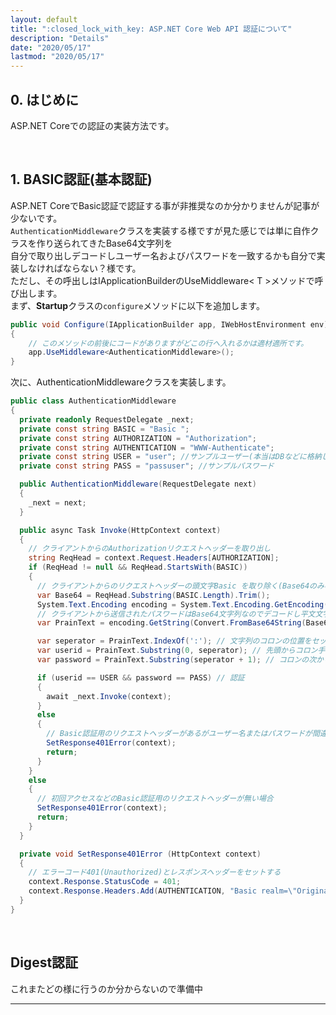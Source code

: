 ```yaml
---
layout: default
title: ":closed_lock_with_key: ASP.NET Core Web API 認証について"
description: "Details"
date: "2020/05/17"
lastmod: "2020/05/17"
---
```


## 0. はじめに

ASP.NET Coreでの認証の実装方法です。  

<br />

## 1. BASIC認証(基本認証)

ASP.NET CoreでBasic認証で認証する事が非推奨なのか分かりませんが記事が少ないです。  
`AuthenticationMiddleware`クラスを実装する様ですが見た感じでは単に自作クラスを作り送られてきたBase64文字列を  
自分で取り出しデコードしユーザー名およびパスワードを一致するかも自分で実装しなければならない？様です。  
ただし、その呼出しはIApplicationBuilderのUseMiddleware&lt; T >メソッドで呼び出します。  
まず、**Startup**クラスの`configure`メソッドに以下を追加します。  

```csharp
public void Configure(IApplicationBuilder app, IWebHostEnvironment env)
{
    // このメソッドの前後にコードがありますがどこの行へ入れるかは適材適所です。
    app.UseMiddleware<AuthenticationMiddleware>();
}
```

次に、AuthenticationMiddlewareクラスを実装します。  

```csharp
public class AuthenticationMiddleware
{
  private readonly RequestDelegate _next;
  private const string BASIC = "Basic ";
  private const string AUTHORIZATION = "Authorization";
  private const string AUTHENTICATION = "WWW-Authenticate";
  private const string USER = "user"; //サンプルユーザー(本当はDBなどに格納しそこから呼び出し)
  private const string PASS = "passuser"; //サンプルパスワード

  public AuthenticationMiddleware(RequestDelegate next)
  {
	_next = next;
  }

  public async Task Invoke(HttpContext context)
  {
	// クライアントからのAuthorizationリクエストヘッダーを取り出し
	string ReqHead = context.Request.Headers[AUTHORIZATION];
	if (ReqHead != null && ReqHead.StartsWith(BASIC))
	{
	  // クライアントからのリクエストヘッダーの頭文字Basic を取り除く(Base64のみの文字列とする)
	  var Base64 = ReqHead.Substring(BASIC.Length).Trim();
	  System.Text.Encoding encoding = System.Text.Encoding.GetEncoding("UTF-8");
	  // クライアントから送信されたパスワードはBase64文字列なのでデコードし平文文字列にコンバートする
	  var PrainText = encoding.GetString(Convert.FromBase64String(Base64));

	  var seperator = PrainText.IndexOf(':'); // 文字列のコロンの位置をセット
	  var userid = PrainText.Substring(0, seperator); // 先頭からコロン手前まで呼出し
	  var password = PrainText.Substring(seperator + 1); // コロンの次から末尾まで呼出し

	  if (userid == USER && password == PASS) // 認証
	  {
		await _next.Invoke(context);
	  }
	  else
	  {
		// Basic認証用のリクエストヘッダーがあるがユーザー名またはパスワードが間違っている場合
		SetResponse401Error(context);
		return;
	  }
	}
	else
	{
	  // 初回アクセスなどのBasic認証用のリクエストヘッダーが無い場合
	  SetResponse401Error(context);
	  return;
	}
  }

  private void SetResponse401Error (HttpContext context)
  {
	// エラーコード401(Unauthorized)とレスポンスヘッダーをセットする
	context.Response.StatusCode = 401;
	context.Response.Headers.Add(AUTHENTICATION, "Basic realm=\"Original Realm\"");
  }
}
```

<br />

## Digest認証

これまたどの様に行うのか分からないので準備中  

* * *
